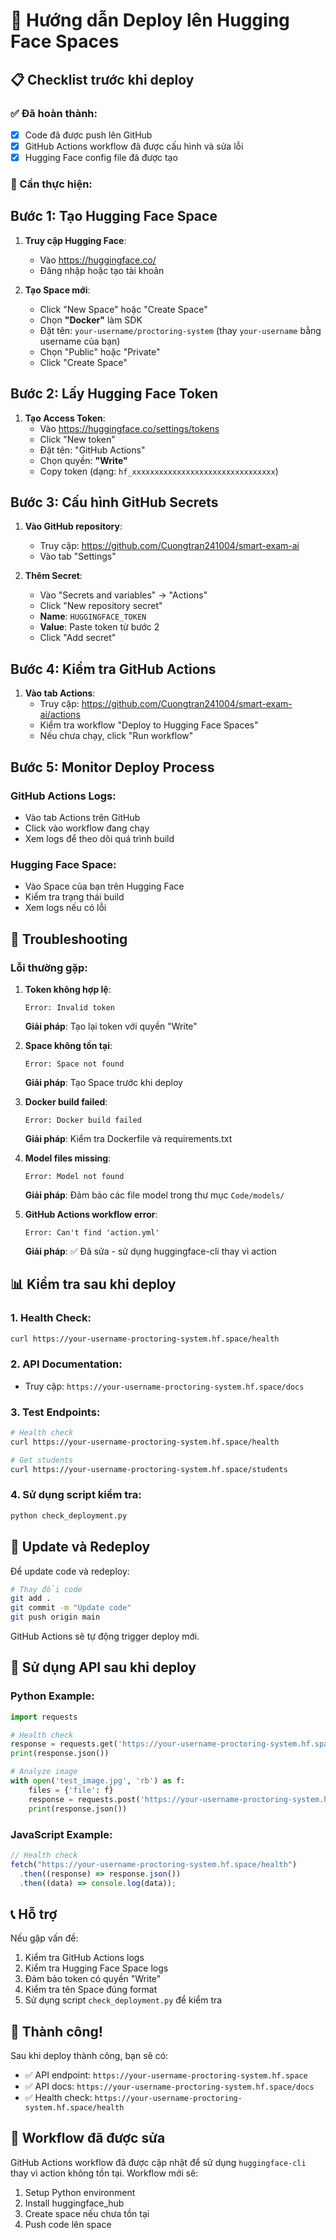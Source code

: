 # 🚀 Hướng dẫn Deploy lên Hugging Face Spaces

## 📋 Checklist trước khi deploy

### ✅ Đã hoàn thành:

- [x] Code đã được push lên GitHub
- [x] GitHub Actions workflow đã được cấu hình và sửa lỗi
- [x] Hugging Face config file đã được tạo

### 🔄 Cần thực hiện:

## Bước 1: Tạo Hugging Face Space

1. **Truy cập Hugging Face**:

   - Vào https://huggingface.co/
   - Đăng nhập hoặc tạo tài khoản

2. **Tạo Space mới**:
   - Click "New Space" hoặc "Create Space"
   - Chọn **"Docker"** làm SDK
   - Đặt tên: `your-username/proctoring-system` (thay `your-username` bằng username của bạn)
   - Chọn "Public" hoặc "Private"
   - Click "Create Space"

## Bước 2: Lấy Hugging Face Token

1. **Tạo Access Token**:
   - Vào https://huggingface.co/settings/tokens
   - Click "New token"
   - Đặt tên: "GitHub Actions"
   - Chọn quyền: **"Write"**
   - Copy token (dạng: `hf_xxxxxxxxxxxxxxxxxxxxxxxxxxxxxxxx`)

## Bước 3: Cấu hình GitHub Secrets

1. **Vào GitHub repository**:

   - Truy cập: https://github.com/Cuongtran241004/smart-exam-ai
   - Vào tab "Settings"

2. **Thêm Secret**:
   - Vào "Secrets and variables" → "Actions"
   - Click "New repository secret"
   - **Name**: `HUGGINGFACE_TOKEN`
   - **Value**: Paste token từ bước 2
   - Click "Add secret"

## Bước 4: Kiểm tra GitHub Actions

1. **Vào tab Actions**:
   - Truy cập: https://github.com/Cuongtran241004/smart-exam-ai/actions
   - Kiểm tra workflow "Deploy to Hugging Face Spaces"
   - Nếu chưa chạy, click "Run workflow"

## Bước 5: Monitor Deploy Process

### GitHub Actions Logs:

- Vào tab Actions trên GitHub
- Click vào workflow đang chạy
- Xem logs để theo dõi quá trình build

### Hugging Face Space:

- Vào Space của bạn trên Hugging Face
- Kiểm tra trạng thái build
- Xem logs nếu có lỗi

## 🔧 Troubleshooting

### Lỗi thường gặp:

1. **Token không hợp lệ**:

   ```
   Error: Invalid token
   ```

   **Giải pháp**: Tạo lại token với quyền "Write"

2. **Space không tồn tại**:

   ```
   Error: Space not found
   ```

   **Giải pháp**: Tạo Space trước khi deploy

3. **Docker build failed**:

   ```
   Error: Docker build failed
   ```

   **Giải pháp**: Kiểm tra Dockerfile và requirements.txt

4. **Model files missing**:

   ```
   Error: Model not found
   ```

   **Giải pháp**: Đảm bảo các file model trong thư mục `Code/models/`

5. **GitHub Actions workflow error**:
   ```
   Error: Can't find 'action.yml'
   ```
   **Giải pháp**: ✅ Đã sửa - sử dụng huggingface-cli thay vì action

## 📊 Kiểm tra sau khi deploy

### 1. Health Check:

```bash
curl https://your-username-proctoring-system.hf.space/health
```

### 2. API Documentation:

- Truy cập: `https://your-username-proctoring-system.hf.space/docs`

### 3. Test Endpoints:

```bash
# Health check
curl https://your-username-proctoring-system.hf.space/health

# Get students
curl https://your-username-proctoring-system.hf.space/students
```

### 4. Sử dụng script kiểm tra:

```bash
python check_deployment.py
```

## 🔄 Update và Redeploy

Để update code và redeploy:

```bash
# Thay đổi code
git add .
git commit -m "Update code"
git push origin main
```

GitHub Actions sẽ tự động trigger deploy mới.

## 📱 Sử dụng API sau khi deploy

### Python Example:

```python
import requests

# Health check
response = requests.get('https://your-username-proctoring-system.hf.space/health')
print(response.json())

# Analyze image
with open('test_image.jpg', 'rb') as f:
    files = {'file': f}
    response = requests.post('https://your-username-proctoring-system.hf.space/analyze_frame', files=files)
    print(response.json())
```

### JavaScript Example:

```javascript
// Health check
fetch("https://your-username-proctoring-system.hf.space/health")
  .then((response) => response.json())
  .then((data) => console.log(data));
```

## 📞 Hỗ trợ

Nếu gặp vấn đề:

1. Kiểm tra GitHub Actions logs
2. Kiểm tra Hugging Face Space logs
3. Đảm bảo token có quyền "Write"
4. Kiểm tra tên Space đúng format
5. Sử dụng script `check_deployment.py` để kiểm tra

## 🎉 Thành công!

Sau khi deploy thành công, bạn sẽ có:

- ✅ API endpoint: `https://your-username-proctoring-system.hf.space`
- ✅ API docs: `https://your-username-proctoring-system.hf.space/docs`
- ✅ Health check: `https://your-username-proctoring-system.hf.space/health`

## 🔄 Workflow đã được sửa

GitHub Actions workflow đã được cập nhật để sử dụng `huggingface-cli` thay vì action không tồn tại. Workflow mới sẽ:

1. Setup Python environment
2. Install huggingface_hub
3. Create space nếu chưa tồn tại
4. Push code lên space
